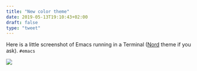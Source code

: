 ```yaml
---
title: "New color theme"
date: 2019-05-13T19:10:43+02:00
draft: false
type: "tweet"
---
```

Here is a little screenshot of Emacs running in a Terminal ([Nord](https://www.nordtheme.com) theme if you ask). `#emacs`

![](/img/2019-05-13-19-10-31.png)
